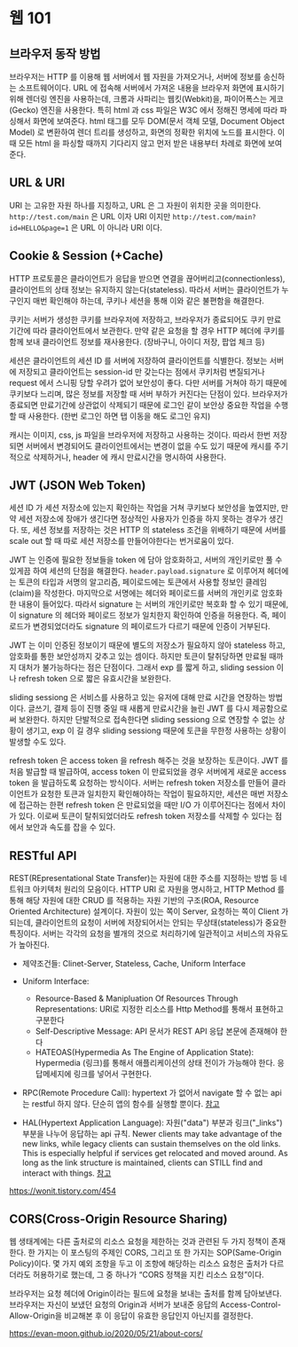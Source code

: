 # 웹 101

## 브라우저 동작 방법

브라우저는 HTTP 를 이용해 웹 서버에서 웹 자원을 가져오거나, 서버에 정보를 송신하는 소프트웨어이다. URL 에 접속해 서버에서 가져온 내용을 브라우저 화면에 표시하기 위해 렌더링 엔진을 사용하는데, 크롬과 사파리는 웹킷(Webkit)을, 파이어폭스는 게코(Gecko) 엔진을 사용한다. 특히 html 과 css 파일은 W3C 에서 정해진 명세에 따라 파싱해서 화면에 보여준다. html 태그를 모두 DOM(문서 객체 모델, Document Object Model) 로 변환하여 렌더 트리를 생성하고, 화면의 정확한 위치에 노드를 표시한다. 이 때 모든 html 을 파싱할 때까지 기다리지 않고 먼저 받은 내용부터 차례로 화면에 보여준다.

## URL & URI

URI 는 고유한 자원 하나를 지칭하고, URL 은 그 자원이 위치한 곳을 의미한다. `http://test.com/main` 은 URL 이자 URI 이지만 `http://test.com/main?id=HELLO&page=1` 은 URL 이 아니라 URI 이다.

## Cookie & Session (+Cache)

HTTP 프로토콜은 클라이언트가 응답을 받으면 연결을 끊어버리고(connectionless), 클라이언트의 상태 정보는 유지하지 않는다(stateless). 따라서 서버는 클라이언트가 누구인지 매번 확인해야 하는데, 쿠키나 세션을 통해 이와 같은 불편함을 해결한다. 

쿠키는 서버가 생성한 쿠키를 브라우저에 저장하고, 브라우저가 종료되어도 쿠키 만료 기간에 따라 클라이언트에서 보관한다. 만약 같은 요청을 할 경우 HTTP 헤더에 쿠키를 함께 보내 클라이언트 정보를 재사용한다. (장바구니, 아이디 저장, 팝업 체크 등)

세션은 클라이언트의 세션 ID 를 서버에 저장하여 클라이언트를 식별한다. 정보는 서버에 저장되고 클라이언트는 session-id 만 갖는다는 점에서 쿠키처럼 변질되거나 request 에서 스니핑 당할 우려가 없어 보안성이 좋다. 다만 서버를 거쳐야 하기 때문에 쿠키보다 느리며, 많은 정보를 저장할 때 서버 부하가 커진다는 단점이 있다. 브라우저가 종료되면 만료기간에 상관없이 삭제되기 때문에 로그인 같이 보안상 중요한 작업을 수행할 때 사용한다. (한번 로그인 하면 탭 이동을 해도 로그인 유지)

캐시는 이미지, css, js 파일을 브라우저에 저장하고 사용하는 것이다. 따라서 한번 저장되면 서버에서 변경되어도 클라이언트에서는 변경이 없을 수도 있기 때문에 캐시를 주기적으로 삭제하거나, header 에 캐시 만료시간을 명시하여 사용한다. 

## JWT (JSON Web Token)

세션 ID 가 세션 저장소에 있는지 확인하는 작업을 거쳐 쿠키보다 보안성을 높였지만, 만약 세션 저장소에 장애가 생긴다면 정상적인 사용자가 인증을 하지 못하는 경우가 생긴다. 또, 세션 정보를 저장하는 것은 HTTP 의 stateless 조건을 위배하기 때문에 서버를 scale out 할 때 따로 세션 저장소를 만들어야한다는 번거로움이 있다. 

JWT 는 인증에 필요한 정보들을 token 에 담아 암호화하고, 서버의 개인키로만 풀 수 있게끔 하여 세션의 단점을 해결한다. `header.payload.signature` 로 이루어져 헤더에는 토큰의 타입과 서명의 알고리즘, 페이로드에는 토큰에서 사용할 정보인 클레임(claim)을 작성한다. 마지막으로 서명에는 헤더와 페이로드를 서버의 개인키로 암호화한 내용이 들어있다. 따라서 signature 는 서버의 개인키로만 복호화 할 수 있기 때문에, 이 signature 의 헤더와 페이로드 정보가 일치한지 확인하여 인증을 허용한다. 즉, 페이로드가 변경되었더라도 signature 의 페이로드가 다르기 때문에 인증이 거부된다.

JWT 는 이미 인증된 정보이기 때문에 별도의 저장소가 필요하지 않아 stateless 하고, 암호화를 통한 보안성까지 갖추고 있는 셈이다. 하지만 토큰이 탈취당하면 만료될 때까지 대처가 불가능하다는 점은 단점이다. 그래서 exp 를 짧게 하고, sliding session 이나 refresh token 으로 짧은 유효시간을 보완한다.

sliding sessiong 은 서비스를 사용하고 있는 유저에 대해 만료 시간을 연장하는 방법이다. 글쓰기, 결제 등이 진행 중일 때 새롭게 만료시간을 늘린 JWT 를 다시 제공함으로써 보완한다. 하지만 단발적으로 접속한다면 sliding sessiong 으로 연장할 수 없는 상황이 생기고, exp 이 길 경우 sliding sessiong 때문에 토큰을 무한정 사용하는 상황이 발생할 수도 있다.

refresh token 은 access token 을 refresh 해주는 것을 보장하는 토큰이다. JWT 를 처음 발급할 때 발급하여, access token 이 만료되었을 경우 서버에게 새로운 access token 을 발급하도록 요청하는 방식이다. 서버는 refresh token 저장소를 만들어 클라이언트가 요청한 토큰과 일치한지 확인해야하는 작업이 필요하지만, 세션은 매번 저장소에 접근하는 한편 refresh token 은 만료되었을 때만 I/O 가 이루어진다는 점에서 차이가 있다. 이로써 토큰이 탈취되었더라도 refresh token 저장소를 삭제할 수 있다는 점에서 보안과 속도를 잡을 수 있다. 

## RESTful API

REST(REpresentational State Transfer)는 자원에 대한 주소를 지정하는 방법 등 네트워크 아키텍처 원리의 모음이다. HTTP URI 로 자원을 명시하고, HTTP Method 를 통해 해당 자원에 대한 CRUD 를 적용하는 자원 기반의 구조(ROA, Resource Oriented Architecture) 설계이다. 자원이 있는 쪽이 Server, 요청하는 쪽이 Client 가 되는데, 클라이언트의 요청이 서버에 저장되어서는 안되는 무상태(stateless)가 중요한 특징이다. 서버는 각각의 요청을 별개의 것으로 처리하기에 일관적이고 서비스의 자유도가 높아진다.

* 제약조건들: Clinet-Server, Stateless, Cache, Uniform Interface
* Uniform Interface: 
    * Resource-Based & Manipluation Of Resources Through Representations: URI로 지정한 리소스를 Http Method를 통해서 표현하고 구분한다
    * Self-Descriptive Message: API 문서가 REST API 응답 본문에 존재해야 한다
    * HATEOAS(Hypermedia As The Engine of Application State): Hypermedia (링크)를 통해서 애플리케이션의 상태 전이가 가능해야 한다. 응답메세지에 링크를 넣어서 구현한다.

* RPC(Remote Procedure Call): hypertext 가 없어서 navigate 할 수 없는 api 는 restful 하지 않다. 단순히 앱의 함수를 실행할 뿐이다. [참고](https://roy.gbiv.com/untangled/2008/rest-apis-must-be-hypertext-driven)

* HAL(Hypertext Application Language): 자원("data") 부분과 링크("_links") 부분을 나누어 응답하는 api 규칙. Newer clients may take advantage of the new links, while legacy clients can sustain themselves on the old links. This is especially helpful if services get relocated and moved around. As long as the link structure is maintained, clients can STILL find and interact with things. [참고](https://stateless.group/hal_specification.html)

https://wonit.tistory.com/454

## CORS(Cross-Origin Resource Sharing)

웹 생태계에는 다른 출처로의 리소스 요청을 제한하는 것과 관련된 두 가지 정책이 존재한다. 한 가지는 이 포스팅의 주제인 CORS, 그리고 또 한 가지는 SOP(Same-Origin Policy)이다. 몇 가지 예외 조항을 두고 이 조항에 해당하는 리소스 요청은 출처가 다르더라도 허용하기로 했는데, 그 중 하나가 “CORS 정책을 지킨 리소스 요청”이다. 

브라우저는 요청 헤더에 Origin이라는 필드에 요청을 보내는 출처를 함께 담아보낸다. 브라우저는 자신이 보냈던 요청의 Origin과 서버가 보내준 응답의 Access-Control-Allow-Origin을 비교해본 후 이 응답이 유효한 응답인지 아닌지를 결정한다.

https://evan-moon.github.io/2020/05/21/about-cors/